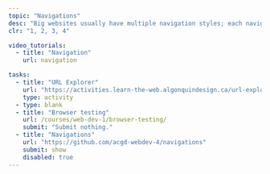 ```yaml
---
topic: "Navigations"
desc: "Big websites usually have multiple navigation styles; each navigation is a unique design that needs to be systemized into a reusable pattern."
clr: "1, 2, 3, 4"

video_tutorials:
  - title: "Navigation"
    url: navigation

tasks:
  - title: "URL Explorer"
    url: "https://activities.learn-the-web.algonquindesign.ca/url-explorer/"
    type: activity
  - type: blank
  - title: "Browser testing"
    url: /courses/web-dev-1/browser-testing/
    submit: "Submit nothing."
  - title: "Navigations"
    url: "https://github.com/acgd-webdev-4/navigations"
    submit: show
    disabled: true
---
```

